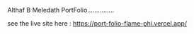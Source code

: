 Althaf B Meledath PortFolio...............



see the live site here :  https://port-folio-flame-phi.vercel.app/